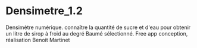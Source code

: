 Densimetre_1.2
==============
Densimètre numérique. connaître la quantité de sucre et d'eau pour obtenir un litre de sirop à froid au degré Baumé sélectionné.
Free app conception, réalisation Benoit Martinet
